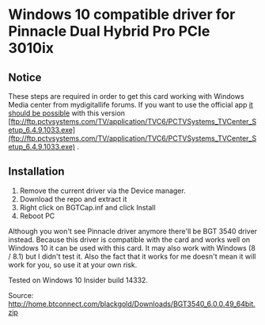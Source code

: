 # Windows 10 compatible driver for Pinnacle Dual Hybrid Pro PCIe 3010ix
## Notice
These steps are required in order to get this card working with Windows Media center from mydigitallife forums. 
If you want to use the official app [it should be possible](https://github.com/Destroyer/pinnacle-pctv-dual-hybrid-pro-pcie-3010ix/issues/1) with this version [ftp://ftp.pctvsystems.com/TV/application/TVC6/PCTVSystems_TVCenter_Setup_6.4.9.1033.exe](ftp://ftp.pctvsystems.com/TV/application/TVC6/PCTVSystems_TVCenter_Setup_6.4.9.1033.exe) .

## Installation
1. Remove the current driver via the Device manager.
2. Download the repo and extract it
3. Right click on BGTCap.inf and click Install
4. Reboot PC

Although you won't see Pinnacle driver anymore there'll be BGT 3540 driver instead. Because this driver is compatible with the card and works well on Windows 10 it can be used with this card. It may also work with Windows (8 / 8.1) but I didn't test it. Also the fact that it works for me doesn't mean it will work for you, so use it at your own risk.

Tested on Windows 10 Insider build 14332. 

Source: http://home.btconnect.com/blackgold/Downloads/BGT3540_6.0.0.49_64bit.zip

